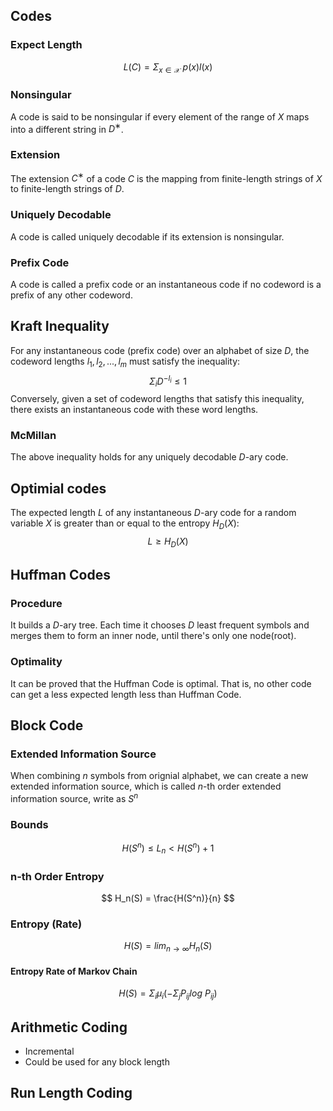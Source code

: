 ## Codes
### Expect Length
$$
L(C) = \Sigma _{x \in \mathcal{X}}\ p(x)l(x)
$$
### Nonsingular
A code is said to be nonsingular if every element of the range of $X$ maps into a different string in $D^∗$.
### Extension
The extension $C^∗$ of a code $C$ is the mapping from finite-length strings of $X$ to finite-length strings of $D$.
### Uniquely Decodable
A code is called uniquely decodable if its extension is nonsingular.
### Prefix Code
A code is called a prefix code or an instantaneous code if no codeword is a prefix of any other codeword.
## Kraft Inequality
For any instantaneous code (prefix code) over an alphabet of size $D$, the codeword lengths $l_1, l_2, . . . , l_m$ must satisfy the inequality:
$$
\Sigma _i D^{-l_i} \le 1
$$
Conversely, given a set of codeword lengths that satisfy this inequality, there exists an instantaneous code with these word lengths.
### McMillan
The above inequality holds for any uniquely decodable $D$-ary code.
## Optimial codes
The expected length $L$ of any instantaneous $D$-ary code for a random variable $X$ is greater than or equal to the entropy $H_D (X)$:
$$
L \ge H_D(X)
$$
## Huffman Codes
### Procedure
It builds a $D$-ary tree. Each time it chooses $D$ least frequent symbols and merges them to form an inner node, until there's only one node(root).
### Optimality
It can be proved that the Huffman Code is optimal. That is, no other code can get a less expected length less than Huffman Code.
## Block Code
### Extended Information Source
When combining $n$ symbols from orignial alphabet, we can create a new extended information source, which is called $n$-th order extended information source, write as $S^n$
### Bounds
$$
H(S^n) \le L_n < H(S^n) + 1
$$
### n-th Order Entropy
$$
H_n(S) = \frac{H(S^n)}{n}
$$
### Entropy (Rate)
$$
H(S) = lim_{n \to \infty} H_n(S)
$$
#### Entropy Rate of Markov Chain
$$
H(S) = \Sigma _i \mu _i (-\Sigma _j P_{ij}log\ P_{ij})
$$
## Arithmetic Coding
- Incremental
- Could be used for any block length
## Run Length Coding
